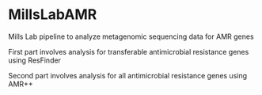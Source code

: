 # MillsLabAMR
Mills Lab pipeline to analyze metagenomic sequencing data for AMR genes

First part involves analysis for transferable antimicrobial resistance genes using ResFinder

Second part involves analysis for all antimicrobial resistance genes using AMR++
